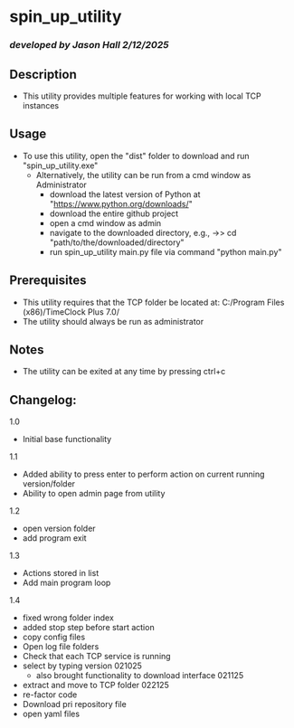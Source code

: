 # spin_up_utility  
### *developed by Jason Hall 2/12/2025*
   
## Description
- This utility provides multiple features for working with local TCP instances

## Usage
* To use this utility, open the "dist" folder to download and run "spin_up_utility.exe"  
  - Alternatively, the utility can be run from a cmd window as Administrator
    - download the latest version of Python at "https://www.python.org/downloads/"  
    - download the entire github project  
    - open a cmd window as admin  
    - navigate to the downloaded directory, e.g., ->> cd "path/to/the/downloaded/directory"  
    - run spin_up_utility main.py file via command "python main.py"

 
## Prerequisites
- This utility requires that the TCP folder be located at: C:/Program Files (x86)/TimeClock Plus 7.0/  
- The utility should always be run as administrator

## Notes
- The utility can be exited at any time by pressing ctrl+c  

## Changelog:  
1.0  
* Initial base functionality  

1.1  
* Added ability to press enter to perform action on current running version/folder  
* Ability to open admin page from utility  

1.2  
* open version folder  
* add program exit  

1.3  
* Actions stored in list  
* Add main program loop  

1.4  
* fixed wrong folder index  
* added stop step before start action   
* copy config files  
* Open log file folders  
* Check that each TCP service is running  
* select by typing version 021025  
  - also brought functionality to download interface 021125  
* extract and move to TCP folder 022125  
* re-factor code  
* Download pri repository file  
* open yaml files  
